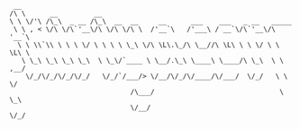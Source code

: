 ```
 __                                                                      
/\ \      __         __                                                  
\ \ \/'\ /\_\  _ __ /\_\  __  __     __      ___    ___   _ __   _____   
 \ \ , < \/\ \/\`'__\/\ \/\ \/\ \  /'__`\   /'___\ / __`\/\`'__\/\ '__`\ 
  \ \ \\`\\ \ \ \ \/ \ \ \ \ \_\ \/\ \L\.\_/\ \__//\ \L\ \ \ \/ \ \ \L\ \
   \ \_\ \_\ \_\ \_\  \ \_\/`____ \ \__/.\_\ \____\ \____/\ \_\  \ \ ,__/
    \/_/\/_/\/_/\/_/   \/_/`/___/> \/__/\/_/\/____/\/___/  \/_/   \ \ \/ 
                              /\___/                               \ \_\ 
                              \/__/                                 \/_/                               
```

<!--

**Here are some ideas to get you started:**

🙋‍♀️ A short introduction - what is your organization all about?
🌈 Contribution guidelines - how can the community get involved?
👩‍💻 Useful resources - where can the community find your docs? Is there anything else the community should know?
🍿 Fun facts - what does your team eat for breakfast?
🧙 Remember, you can do mighty things with the power of [Markdown](https://docs.github.com/github/writing-on-github/getting-started-with-writing-and-formatting-on-github/basic-writing-and-formatting-syntax)
-->
